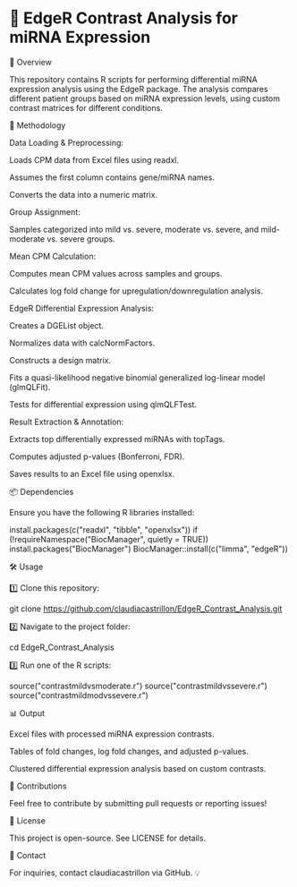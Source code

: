 # 🧬 EdgeR Contrast Analysis for miRNA Expression

📌 Overview

This repository contains R scripts for performing differential miRNA expression analysis using the EdgeR package. The analysis compares different patient groups based on miRNA expression levels, using custom contrast matrices for different conditions.

🔬 Methodology

Data Loading & Preprocessing:

Loads CPM data from Excel files using readxl.

Assumes the first column contains gene/miRNA names.

Converts the data into a numeric matrix.

Group Assignment:

Samples categorized into mild vs. severe, moderate vs. severe, and mild-moderate vs. severe groups.

Mean CPM Calculation:

Computes mean CPM values across samples and groups.

Calculates log fold change for upregulation/downregulation analysis.

EdgeR Differential Expression Analysis:

Creates a DGEList object.

Normalizes data with calcNormFactors.

Constructs a design matrix.

Fits a quasi-likelihood negative binomial generalized log-linear model (glmQLFit).

Tests for differential expression using qlmQLFTest.

Result Extraction & Annotation:

Extracts top differentially expressed miRNAs with topTags.

Computes adjusted p-values (Bonferroni, FDR).

Saves results to an Excel file using openxlsx.

📦 Dependencies

Ensure you have the following R libraries installed:

install.packages(c("readxl", "tibble", "openxlsx"))
if (!requireNamespace("BiocManager", quietly = TRUE)) install.packages("BiocManager")
BiocManager::install(c("limma", "edgeR"))

🛠️ Usage

1️⃣ Clone this repository:

git clone https://github.com/claudiacastrillon/EdgeR_Contrast_Analysis.git

2️⃣ Navigate to the project folder:

cd EdgeR_Contrast_Analysis

3️⃣ Run one of the R scripts:

source("contrastmildvsmoderate.r")
source("contrastmildvssevere.r")
source("contrastmildmodvssevere.r")

📊 Output

Excel files with processed miRNA expression contrasts.

Tables of fold changes, log fold changes, and adjusted p-values.

Clustered differential expression analysis based on custom contrasts.

🤝 Contributions

Feel free to contribute by submitting pull requests or reporting issues!

📜 License

This project is open-source. See LICENSE for details.

📩 Contact

For inquiries, contact claudiacastrillon via GitHub. 💡

